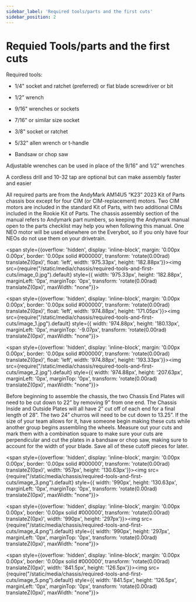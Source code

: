 ```yaml
---
sidebar_label: 'Required tools/parts and the first cuts'
sidebar_position: 2
---
```


# Requied Tools/parts and the first cuts

Required tools:

* 1/4" socket and ratchet (preferred) or flat blade screwdriver or bit

* 1/2" wrench

* 9/16" wrenches or sockets

* 7/16" or similar size socket

* 3/8" socket or ratchet

* 5/32" allen wrench or t-handle

* Bandsaw or chop saw

Adjustable wrenches can be used in place of the 9/16" and 1/2” wrenches

A cordless drill and 10-32 tap are optional but can make assembly faster and easier


All required parts are from the AndyMark AM14U5 &ldquo;K23&rdquo; 2023 Kit of Parts chassis box except for four CIM (or CIM-replacement) motors. Two CIM motors are included in the standard Kit of Parts, with two additional CIMs included in the Rookie Kit of Parts. The chassis assembly section of the manual refers to Andymark part numbers, so keeping the Andymark manual open to the parts checklist may help you when following this manual. One NEO motor will be used elsewhere on the Everybot, so if you only have four NEOs do not use them on your drivetrain.

<span style={{overflow: 'hidden', display: 'inline-block', margin: '0.00px 0.00px', border: '0.00px solid #000000', transform: 'rotate(0.00rad) translateZ(0px)',  float: 'left', width: '975.33px', height: '182.88px'}}><img src={require("/static/media/chassis/required-tools-and-first-cuts/image_0.jpg").default} style={{ width: '975.33px', height: '182.88px', marginLeft: '0px', marginTop: '0px', transform: 'rotate(0.00rad) translateZ(0px)', maxWidth: "none"}}></img> </span>

<span style={{overflow: 'hidden', display: 'inline-block', margin: '0.00px 0.00px', border: '0.00px solid #000000', transform: 'rotate(0.00rad) translateZ(0px)',  float: 'left', width: '974.88px', height: '171.05px'}}><img src={require("/static/media/chassis/required-tools-and-first-cuts/image_1.jpg").default} style={{ width: '974.88px', height: '180.13px', marginLeft: '0px', marginTop: '-9.07px', transform: 'rotate(0.00rad) translateZ(0px)', maxWidth: "none"}}></img> </span>

<span style={{overflow: 'hidden', display: 'inline-block', margin: '0.00px 0.00px', border: '0.00px solid #000000', transform: 'rotate(0.00rad) translateZ(0px)',  float: 'left', width: '974.88px', height: '193.33px'}}><img src={require("/static/media/chassis/required-tools-and-first-cuts/image_2.jpg").default} style={{ width: '974.88px', height: '207.63px', marginLeft: '0px', marginTop: '0px', transform: 'rotate(0.00rad) translateZ(0px)', maxWidth: "none"}}></img> </span>

Before beginning to assemble the chassis, the two Chassis End Plates will need to be cut down to 22&rdquo; by removing 9&rdquo; from one end. The Chassis Inside and Outside Plates will all have 2&rdquo; cut off of each end for a final length of 28&rdquo;. The two 24&rdquo; churros will need to be cut down to 13.25&rdquo;. If the size of your team allows for it, have someone begin making these cuts while another group begins assembling the wheels. Measure out your cuts and mark them with a combination square to make sure your cuts are perpendicular and cut the plates in a bandsaw or chop saw, making sure to account for the width of your blade. Save all of these cutoff pieces for later.

<span style={{overflow: 'hidden', display: 'inline-block', margin: '0.00px 0.00px', border: '0.00px solid #000000', transform: 'rotate(0.00rad) translateZ(0px)',  width: '957px', height: '130.63px'}}><img src={require("/static/media/chassis/required-tools-and-first-cuts/image_3.png").default} style={{ width: '990px', height: '130.63px', marginLeft: '0px', marginTop: '0px', transform: 'rotate(0.00rad) translateZ(0px)', maxWidth: "none"}}></img> </span>

<span style={{overflow: 'hidden', display: 'inline-block', margin: '0.00px 0.00px', border: '0.00px solid #000000', transform: 'rotate(0.00rad) translateZ(0px)',  width: '990px', height: '297px'}}><img src={require("/static/media/chassis/required-tools-and-first-cuts/image_4.png").default} style={{ width: '990px', height: '297px', marginLeft: '0px', marginTop: '0px', transform: 'rotate(0.00rad) translateZ(0px)', maxWidth: "none"}}></img> </span>

<span style={{overflow: 'hidden', display: 'inline-block', margin: '0.00px 0.00px', border: '0.00px solid #000000', transform: 'rotate(0.00rad) translateZ(0px)',  width: '841.5px', height: '126.5px'}}><img src={require("/static/media/chassis/required-tools-and-first-cuts/image_5.png").default} style={{ width: '841.5px', height: '126.5px', marginLeft: '0px', marginTop: '0px', transform: 'rotate(0.00rad) translateZ(0px)', maxWidth: "none"}}></img> </span>
